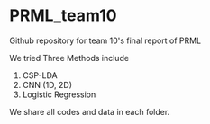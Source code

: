 # PRML_team10
Github repository for team 10's final report of PRML

We tried Three Methods include 
1. CSP-LDA
2. CNN (1D, 2D)
3. Logistic Regression

We share all codes and data in each folder.
